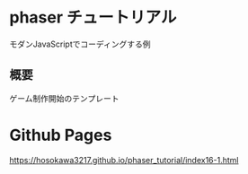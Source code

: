 # phaser チュートリアル
モダンJavaScriptでコーディングする例

## 概要
ゲーム制作開始のテンプレート

# Github Pages
https://hosokawa3217.github.io/phaser_tutorial/index16-1.html

